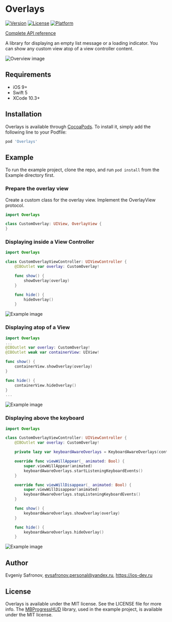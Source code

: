 # Overlays

[![Version](https://img.shields.io/cocoapods/v/Overlays.svg?style=flat)](https://cocoapods.org/pods/Overlays)
[![License](https://img.shields.io/cocoapods/l/Overlays.svg?style=flat)](https://cocoapods.org/pods/Overlays)
[![Platform](https://img.shields.io/cocoapods/p/Overlays.svg?style=flat)](https://cocoapods.org/pods/Overlays)

[Complete API reference](https://npu3pak.github.io/ios-lib-overlays/index.html)

A library for displaying an empty list message or a loading indicator. You can show any custom view atop of a view controller content.

![Overview image](https://raw.githubusercontent.com/npu3pak/ios-lib-overlays/master/Images/Overview.gif)

## Requirements
- iOS 9+
- Swift 5
- XCode 10.3+

## Installation

Overlays is available through [CocoaPods](https://cocoapods.org). To install
it, simply add the following line to your Podfile:

```ruby
pod 'Overlays'
```

## Example

To run the example project, clone the repo, and run `pod install` from the Example directory first.

### Prepare the overlay view

Create a custom class for the overlay view. Implement the OverlayView protocol.

```swift
import Overlays

class CustomOverlay: UIView, OverlayView {
}
```

### Displaying inside a View Controller

```swift
import Overlays

class CustomOverlayViewController: UIViewController {
    @IBOutlet var overlay: CustomOverlay!

    func show() {
        showOverlay(overlay)
    }

    func hide() {
        hideOverlay()
    }
```

![Example image](https://raw.githubusercontent.com/npu3pak/ios-lib-overlays/master/Images/ViewController.gif)

### Displaying atop of a View

```swift
import Overlays
...
@IBOutlet var overlay: CustomOverlay!
@IBOutlet weak var containerView: UIView!

func show() {
    containerView.showOverlay(overlay)
}

func hide() {
    containerView.hideOverlay()
}
...
```

![Example image](https://raw.githubusercontent.com/npu3pak/ios-lib-overlays/master/Images/ViewController.gif)

### Displaying above the keyboard

```swift
import Overlays

class CustomOverlayViewController: UIViewController {
    @IBOutlet var overlay: CustomOverlay!

    private lazy var keyboardAwareOverlays = KeyboardAwareOverlays(controller: self)

    override func viewWillAppear(_ animated: Bool) {
        super.viewWillAppear(animated)
        keyboardAwareOverlays.startListeningKeyboardEvents()
    }

    override func viewWillDisappear(_ animated: Bool) {
        super.viewWillDisappear(animated)
        keyboardAwareOverlays.stopListeningKeyboardEvents()
    }

    func show() {
        keyboardAwareOverlays.showOverlay(overlay)
    }

    func hide() {
        keyboardAwareOverlays.hideOverlay()
    }
```

![Example image](https://raw.githubusercontent.com/npu3pak/ios-lib-overlays/master/Images/AboveKeyboard.gif)

## Author

Evgeniy Safronov, evsafronov.personal@yandex.ru, https://ios-dev.ru

## License

Overlays is available under the MIT license. See the LICENSE file for more info.
The [MBProgressHUD](https://github.com/jdg/MBProgressHUD) library, used in the example project, is available under the MIT license.